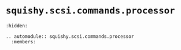 # `squishy.scsi.commands.processor`

```{toctree}
:hidden:
```

```{eval-rst}
.. automodule:: squishy.scsi.commands.processor
  :members:

```
